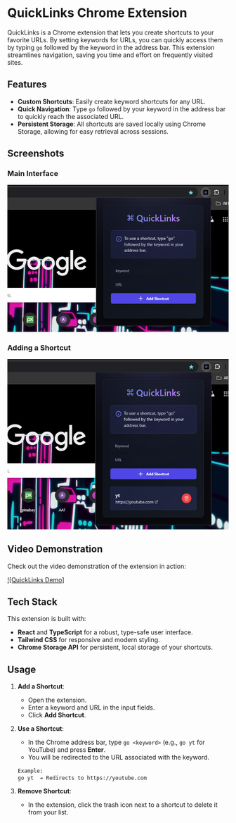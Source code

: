 # QuickLinks Chrome Extension

QuickLinks is a Chrome extension that lets you create shortcuts to your favorite URLs. By setting keywords for URLs, you can quickly access them by typing `go` followed by the keyword in the address bar. This extension streamlines navigation, saving you time and effort on frequently visited sites.

## Features

- **Custom Shortcuts**: Easily create keyword shortcuts for any URL.
- **Quick Navigation**: Type `go` followed by your keyword in the address bar to quickly reach the associated URL.
- **Persistent Storage**: All shortcuts are saved locally using Chrome Storage, allowing for easy retrieval across sessions.

## Screenshots

### Main Interface
![Main Interface](./public/image1.png)

### Adding a Shortcut
![Add Shortcut](./public/image2.png)

## Video Demonstration

Check out the video demonstration of the extension in action:

[![QuickLinks Demo]](https://res.cloudinary.com/dpj8y0x4s/video/upload/v1730994176/Quicklinks_edhzua.mp4)

## Tech Stack

This extension is built with:
- **React** and **TypeScript** for a robust, type-safe user interface.
- **Tailwind CSS** for responsive and modern styling.
- **Chrome Storage API** for persistent, local storage of your shortcuts.

## Usage

1. **Add a Shortcut**:
   - Open the extension.
   - Enter a keyword and URL in the input fields.
   - Click **Add Shortcut**.

2. **Use a Shortcut**:
   - In the Chrome address bar, type `go <keyword>` (e.g., `go yt` for YouTube) and press **Enter**.
   - You will be redirected to the URL associated with the keyword.

   ```text
   Example:
   go yt  ➔ Redirects to https://youtube.com

3. **Remove Shortcut**:
   - In the extension, click the trash icon next to a shortcut to delete it from your list.
